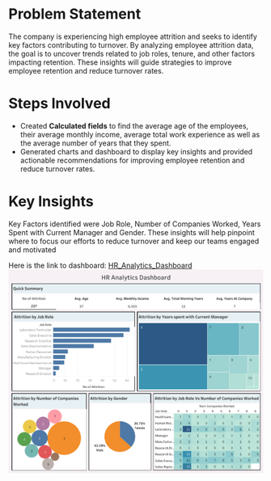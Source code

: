 # Problem Statement

The company is experiencing high employee attrition and seeks to identify key factors contributing to turnover. By analyzing employee attrition data, the goal is to uncover trends related to job roles, tenure, and other factors impacting retention. These insights will guide strategies to improve employee retention and reduce turnover rates.

# Steps Involved

- Created **Calculated fields** to find the average age of the employees, their average monthly income, average total work experience as well as the average number of years that they spent.
- Generated charts and dashboard to display key insights and provided actionable recommendations for improving employee retention and reduce turnover rates.

# Key Insights

Key Factors identified were Job Role, Number of Companies Worked, Years Spent with Current Manager and Gender. These insights will help pinpoint where to focus our efforts to reduce turnover and keep our teams engaged and motivated

Here is the link to dashboard: [HR_Analytics_Dashboard](https://public.tableau.com/app/profile/sindhu.l3251/viz/HRAnalyticsDashboard_17253647821040/Dashboard1?publish=yes)
![Tableau Dashboard](Tableau_Dashboard.png)
